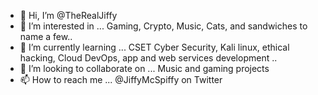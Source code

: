 - 👋 Hi, I’m @TheRealJiffy
- 👀 I’m interested in ... Gaming, Crypto, Music, Cats, and sandwiches to name a few..
- 🌱 I’m currently learning ... CSET Cyber Security, Kali linux, ethical hacking, Cloud DevOps, app and web services development .. 
- 💞️ I’m looking to collaborate on ... Music and gaming projects 
- 📫 How to reach me ... @JiffyMcSpiffy on Twitter

<!---
TheRealJiffy/TheRealJiffy is a ✨ special ✨ repository because its `README.md` (this file) appears on your GitHub profile.
You can click the Preview link to take a look at your changes.
--->

